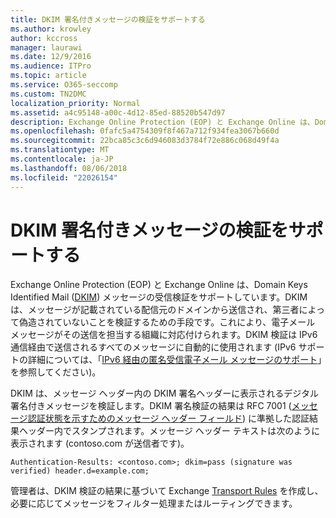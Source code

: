 ```yaml
---
title: DKIM 署名付きメッセージの検証をサポートする
ms.author: krowley
author: kccross
manager: laurawi
ms.date: 12/9/2016
ms.audience: ITPro
ms.topic: article
ms.service: O365-seccomp
ms.custom: TN2DMC
localization_priority: Normal
ms.assetid: a4c95148-a00c-4d12-85ed-88520b547d97
description: Exchange Online Protection (EOP) と Exchange Online は、Domain Keys Identified Mail (DKIM) メッセージの受信検証をサポートしています。DKIM は、メッセージが記載されている配信元のドメインから送信され、第三者によって偽造されていないことを検証するための手段です。これにより、電子メール メッセージがその送信を担当する組織に対応付けられます。DKIM 検証は IPv6 通信経由で送信されるすべてのメッセージに自動的に使用されます (IPv6 サポートの詳細については、「IPv6 経由の匿名受信電子メール メッセージのサポート」を参照してください)。
ms.openlocfilehash: 0fafc5a4754309f8f467a712f934fea3067b660d
ms.sourcegitcommit: 22bca85c3c6d946083d3784f72e886c068d49f4a
ms.translationtype: MT
ms.contentlocale: ja-JP
ms.lasthandoff: 08/06/2018
ms.locfileid: "22026154"
---
```

# <a name="support-for-validation-of-dkim-signed-messages"></a>DKIM 署名付きメッセージの検証をサポートする

Exchange Online Protection (EOP) と Exchange Online は、Domain Keys Identified Mail ([DKIM](https://www.rfc-editor.org/rfc/rfc6376.txt)) メッセージの受信検証をサポートしています。DKIM は、メッセージが記載されている配信元のドメインから送信され、第三者によって偽造されていないことを検証するための手段です。これにより、電子メール メッセージがその送信を担当する組織に対応付けられます。DKIM 検証は IPv6 通信経由で送信されるすべてのメッセージに自動的に使用されます (IPv6 サポートの詳細については、「[IPv6 経由の匿名受信電子メール メッセージのサポート](support-for-anonymous-inbound-email-messages-over-ipv6.md)」を参照してください)。
  
DKIM は、メッセージ ヘッダー内の DKIM 署名ヘッダーに表示されるデジタル署名付きメッセージを検証します。DKIM 署名検証の結果は RFC 7001 ([メッセージ認証状態を示すためのメッセージ ヘッダー フィールド](https://www.rfc-editor.org/rfc/rfc7001.txt)) に準拠した認証結果ヘッダー内でスタンプされます。メッセージ ヘッダー テキストは次のように表示されます (contoso.com が送信者です)。
  
 `Authentication-Results: <contoso.com>; dkim=pass (signature was verified) header.d=example.com;`
  
管理者は、DKIM 検証の結果に基づいて Exchange [Transport Rules](http://technet.microsoft.com/library/743bd525-0ca2-426d-b76c-b4a052bc8886.aspx) を作成し、必要に応じてメッセージをフィルター処理またはルーティングできます。 
  

